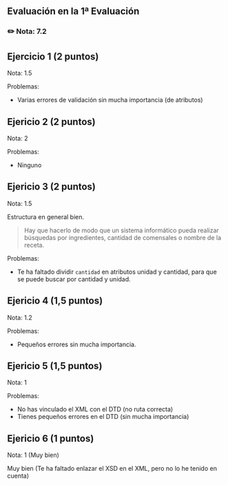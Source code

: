 ## Evaluación en la 1ª Evaluación

### ✏️ Nota: 7.2

## Ejercicio 1 (2 puntos)

Nota: 1.5

Problemas:
- Varias errores de validación sin mucha importancia (de atributos)


## Ejericio 2 (2 puntos)

Nota: 2

Problemas:
- Ninguno



## Ejericio 3 (2 puntos)

Nota: 1.5

Estructura en general bien.

> Hay que hacerlo de modo que un sistema informático pueda realizar búsquedas por ingredientes, cantidad de comensales o nombre de la receta.

Problemas:
- Te ha faltado dividir `cantidad` en atributos unidad y cantidad, para que se puede buscar por cantidad y unidad.



## Ejericio 4 (1,5 puntos)

Nota: 1.2

Problemas:
- Pequeños errores sin mucha importancia.
  


## Ejericio 5 (1,5 puntos)

Nota: 1

Problemas:
- No has vinculado el XML con el DTD (no ruta correcta)
- Tienes pequeños errores en el DTD (sin mucha importancia)


## Ejericio 6 (1 puntos)

Nota: 1  (Muy bien)

Muy bien (Te ha faltado enlazar el XSD en el XML, pero no lo he tenido en cuenta)
